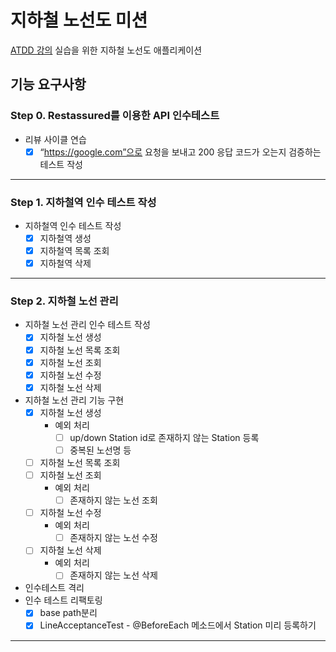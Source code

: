 # 지하철 노선도 미션
[ATDD 강의](https://edu.nextstep.camp/c/R89PYi5H) 실습을 위한 지하철 노선도 애플리케이션


## 기능 요구사항
### Step 0. Restassured를 이용한 API 인수테스트

- 리뷰 사이클 연습
    - [x]  “https://google.com”으로 요청을 보내고 200 응답 코드가 오는지 검증하는 테스트 작성

---

### Step 1. 지하철역 인수 테스트 작성

- 지하철역 인수 테스트 작성
    - [x]  지하철역 생성
    - [x]  지하철역 목록 조회
    - [x]  지하철역 삭제

---

### Step 2. 지하철 노선 관리

- 지하철 노선 관리 인수 테스트 작성
    - [x]  지하철 노선 생성
    - [x]  지하철 노선 목록 조회
    - [x]  지하철 노선 조회
    - [x]  지하철 노선 수정
    - [x]  지하철 노선 삭제
- 지하철 노선 관리 기능 구현
    - [x]  지하철 노선 생성
        - 예외 처리
            - [ ]  up/down Station id로 존재하지 않는 Station 등록
            - [ ]  중복된 노선명 등
    - [ ]  지하철 노선 목록 조회
    - [ ]  지하철 노선 조회
        - 예외 처리
            - [ ]  존재하지 않는 노선 조회
    - [ ]  지하철 노선 수정
        - 예외 처리
            - [ ]  존재하지 않는 노선 수정
    - [ ]  지하철 노선 삭제
        - 예외 처리
            - [ ]  존재하지 않는 노선 삭제
- 인수테스트 격리
- 인수 테스트 리팩토링
    - [x]  base path분리
    - [x]  LineAcceptanceTest - @BeforeEach 메소드에서 Station 미리 등록하기

---
